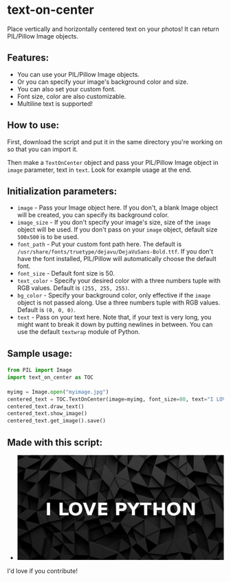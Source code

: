 # text-on-center
Place vertically and horizontally centered text on your photos! It can return PIL/Pillow Image objects.

## Features:
* You can use your PIL/Pillow Image objects.
* Or you can specify your image's background color and size.
* You can also set your custom font.
* Font size, color are also customizable.
* Multiline text is supported!

## How to use:
First, download the script and put it in the same directory you're working on so that you can import it.

Then make a `TextOnCenter` object and pass your PIL/Pillow Image object in `image` parameter, text in `text`. Look for example usage at the end.

## Initialization parameters:
* `image` - Pass your Image object here. If you don't, a blank Image object will be created, you can specify its background color.
* `image_size` - If you don't specify your image's size, size of the `image` object will be used. If you don't pass on your `image` object, default size `500x500` is to be used.
* `font_path` - Put your custom font path here. The default is `/usr/share/fonts/truetype/dejavu/DejaVuSans-Bold.ttf`. If you don't have the font installed, PIL/Pillow will automatically choose the default font.
* `font_size` - Default font size is 50.
* `text_color` - Specify your desired color with a three numbers tuple with RGB values. Default is `(255, 255, 255)`.
* `bg_color` - Specify your background color, only effective if the `image` object is not passed along. Use a three numbers tuple with RGB values. Default is `(0, 0, 0)`.
* `text` - Pass on your text here. Note that, if your text is very long, you might want to break it down by putting newlines in between. You can use the default `textwrap` module of Python.

## Sample usage:
```python
from PIL import Image
import text_on_center as TOC

myimg = Image.open("myimage.jpg")
centered_text = TOC.TextOnCenter(image=myimg, font_size=80, text="I LOVE PYTHON")
centered_text.draw_text()
centered_text.show_image()
centered_text.get_image().save()
```

## Made with this script:
* ![I LOVE PYTHON](https://raw.githubusercontent.com/naeem-hasan/text-on-center/master/examples/with_text.jpg)

I'd love if you contribute!

